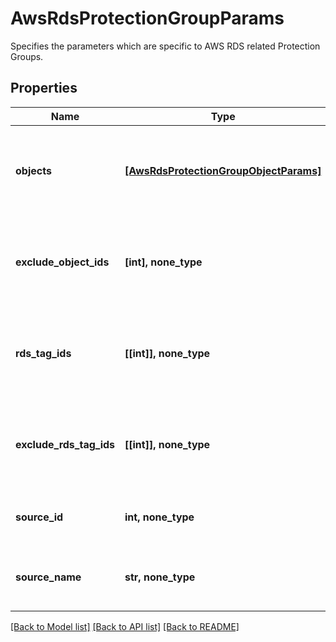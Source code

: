 # AwsRdsProtectionGroupParams

Specifies the parameters which are specific to AWS RDS related Protection Groups.

## Properties
Name | Type | Description | Notes
------------ | ------------- | ------------- | -------------
**objects** | [**[AwsRdsProtectionGroupObjectParams]**](AwsRdsProtectionGroupObjectParams.md) | Specifies the objects to be included in the Protection Group. | 
**exclude_object_ids** | **[int], none_type** | Specifies the objects to be excluded in the Protection Group. | [optional] 
**rds_tag_ids** | **[[int]], none_type** | Array of arrays of RDS Tag Ids that Specify db instaces to Protect. | [optional] 
**exclude_rds_tag_ids** | **[[int]], none_type** | Array of arrays of RDS Tag Ids that Specify db instaces to Exclude. | [optional] 
**source_id** | **int, none_type** | Specifies the id of the parent of the objects. | [optional] [readonly] 
**source_name** | **str, none_type** | Specifies the name of the parent of the objects. | [optional] [readonly] 

[[Back to Model list]](../README.md#documentation-for-models) [[Back to API list]](../README.md#documentation-for-api-endpoints) [[Back to README]](../README.md)



